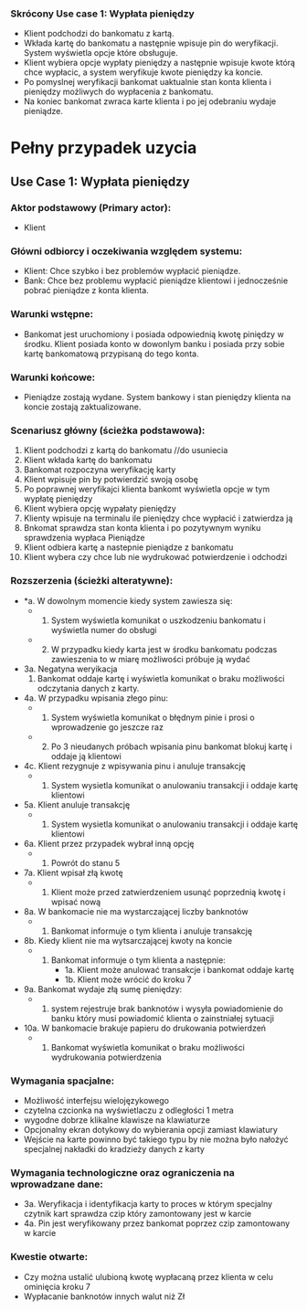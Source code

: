 ### Skrócony Use case 1: Wypłata pieniędzy
 
- Klient podchodzi do bankomatu z kartą.
- Wkłada kartę do bankomatu a następnie wpisuje pin do weryfikacji. System wyświetla opcje które obsługuje.
- Klient wybiera opcje wypłaty pieniędzy a następnie wpisuje kwote którą chce wypłacic, a system weryfikuje kwote pieniędzy ka koncie.
- Po pomyslnej weryfikacji bankomat uaktualnie stan konta klienta i pieniędzy możliwych do wypłacenia z bankomatu.
- Na koniec bankomat zwraca karte klienta i po jej odebraniu wydaje pieniądze.
 
 
# Pełny przypadek uzycia
 
 
## Use Case 1: Wypłata pieniędzy
 
### Aktor podstawowy (Primary actor): 
- Klient
 
### Główni odbiorcy i oczekiwania względem systemu:
- Klient: Chce szybko i bez problemów wypłacić pieniądze.
- Bank: Chce bez problemu wypłacić pieniądze klientowi i jednocześnie pobrać pieniądze  z konta klienta.
 
### Warunki wstępne:
- Bankomat jest uruchomiony i posiada odpowiednią kwotę piniędzy w środku. Klient posiada konto w dowonlym banku i posiada przy sobie kartę bankomatową przypisaną do tego konta.
 
### Warunki końcowe:
- Pieniądze zostają wydane. System bankowy i stan pieniędzy klienta na koncie zostają zaktualizowane.
 
### Scenariusz główny (ścieżka podstawowa):
1. Klient podchodzi z kartą do bankomatu //do usuniecia
2. Klient wkłada kartę do bankomatu
3. Bankomat rozpoczyna weryfikację karty
4. Klient wpisuje pin by potwierdzić swoją osobę
5. Po poprawnej weryfikajci klienta bankomt wyświetla opcje w tym wypłatę pieniędzy
6. Klient wybiera opcję wypałaty pieniędzy
7. Klienty wpisuje na terminalu ile pieniędzy chce wypłacić i zatwierdza ją
8. Bnkomat sprawdza stan konta klienta i po pozytywnym wyniku sprawdzenia wypłaca Pieniądze
9. Klient odbiera kartę a nastepnie pieniądze z bankomatu
10. Klient wybera czy chce lub nie wydrukować potwierdzenie i odchodzi
 
### Rozszerzenia (ścieżki alteratywne):
- *a. W dowolnym momencie kiedy system zawiesza się:
   - 1. System wyświetla komunikat o uszkodzeniu bankomatu i wyświetla numer do obsługi
   - 2. W przypadku kiedy karta jest w środku bankomatu podczas zawieszenia to w miarę możliwości próbuje ją wydać
- 3a. Negatyna weryikacja
    1. Bankomat oddaje kartę i wyświetla komunikat o braku możliwości odczytania danych z karty.
- 4a. W przypadku wpisania złego pinu:
   - 1. System wyświetla komunikat o błędnym pinie i prosi o wprowadzenie go jeszcze raz
   - 2. Po 3 nieudanych próbach wpisania pinu bankomat blokuj kartę i oddaje ją klientowi
- 4c. Klient rezygnuje z wpisywania pinu i anuluje transakcję
   - 1. System wysietla komunikat o anulowaniu transakcji i oddaje kartę klientowi
- 5a. Klient anuluje transakcję
   - 1. System wysietla komunikat o anulowaniu transakcji i oddaje kartę klientowi
- 6a. Klient przez przypadek wybrał inną opcję
   - 1. Powrót do stanu 5 
- 7a. Klient wpisał złą kwotę
   - 1. Klient może przed zatwierdzeniem usunąć poprzednią kwotę i wpisać nową
- 8a. W bankomacie nie ma wystarczającej liczby banknotów
   - 1. Bankomat informuje o tym klienta i anuluje transakcję
- 8b. Kiedy klient nie ma wytsarczającej kwoty na koncie
   - 1. Bankomat informuje o tym klienta a następnie:
        - 1a. Klient może anulować transakcje i bankomat oddaje kartę
        - 1b. Klient może wrócić do kroku 7
- 9a. Bankomat wydaje złą sumę pieniędzy:
   - 1. system rejestruje brak banknotów i wysyła powiadomienie do banku który musi powiadomić klienta o zainstniałej sytuacji
- 10a. W bankomacie brakuje papieru do drukowania potwierdzeń
   - 1. Bankomat wyświetla komunikat o braku możliwości wydrukowania potwierdzenia
 
 
 
### Wymagania spacjalne:
 - Możliwość interfejsu wielojęzykowego
 - czytelna czcionka na wyświetlaczu z odległości 1 metra
 - wygodne dobrze klikalne klawisze na klawiaturze
 - Opcjonalny ekran dotykowy do wybierania opcji zamiast klawiatury
 - Wejście na karte powinno być takiego typu by nie można było nałożyć specjalnej nakładki do kradzieży danych z karty
 
 
### Wymagania technologiczne oraz ograniczenia na wprowadzane dane:
- 3a. Weryfikacja i identyfikacja karty to proces w którym specjalny czytnik kart sprawdza czip który zamontowany jest w karcie
- 4a. Pin jest weryfikowany przez bankomat poprzez czip zamontowany w karcie

 
 
### Kwestie otwarte:
- Czy można ustalić ulubioną kwotę wypłacaną przez klienta w celu ominięcia kroku 7
- Wypłacanie banknotów innych walut niż Zł